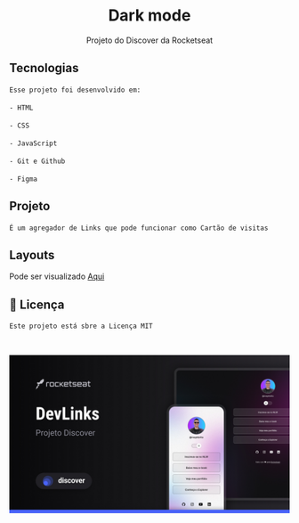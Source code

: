 <h1 align="Center"> Dark mode </h1>

<p align="Center">
    Projeto do Discover da Rocketseat
</p>

## Tecnologias

    Esse projeto foi desenvolvido em:
    
    - HTML
 
    - CSS

    - JavaScript

    - Git e Github

    - Figma

## Projeto

    É um agregador de Links que pode funcionar como Cartão de visitas

## Layouts

Pode ser visualizado [Aqui](https://www.figma.com/file/RpDiEjwoaefgddt3pKkg6Z/DevLinks-•-Projeto-Discover-(Community)?node-id=10%3A620&mode=dev)

## :memo: Licença

    Este projeto está sbre a Licença MIT

<br>

<p align="Center">
    <img alt="Projeto DevLinks" src=".github/Cover.jpg">
</p>
